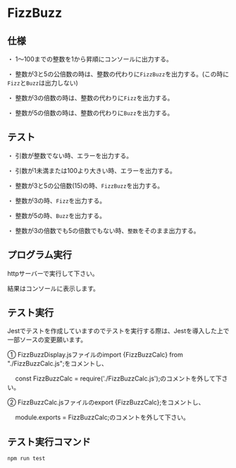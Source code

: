 # FizzBuzz

## 仕様

・ 1〜100までの整数を1から昇順にコンソールに出力する。

・ 整数が3と5の公倍数の時は、整数の代わりに`FizzBuzz`を出力する。(この時に`Fizz`と`Buzz`は出力しない)

・ 整数が3の倍数の時は、整数の代わりに`Fizz`を出力する。

・ 整数が5の倍数の時は、整数の代わりに`Buzz`を出力する。


## テスト

・ 引数が整数でない時、エラーを出力する。

・ 引数が1未満または100より大きい時、エラーを出力する。

・ 整数が3と5の公倍数(15)の時、`FizzBuzz`を出力する。

・ 整数が3の時、`Fizz`を出力する。

・ 整数が5の時、`Buzz`を出力する。

・ 整数が3の倍数でも5の倍数でもない時、`整数`をそのまま出力する。

## プログラム実行

httpサーバーで実行して下さい。

結果はコンソールに表示します。


## テスト実行

Jestでテストを作成していますのでテストを実行する際は、Jestを導入した上で一部ソースの変更願います。


① FizzBuzzDisplay.jsファイルのimport {FizzBuzzCalc} from "./FizzBuzzCalc.js";をコメントし、

　 const FizzBuzzCalc = require('./FizzBuzzCalc.js');のコメントを外して下さい。
  
② FizzBuzzCalc.jsファイルのexport {FizzBuzzCalc};をコメントし、

　 module.exports = FizzBuzzCalc;のコメントを外して下さい。
  
## テスト実行コマンド 

  `npm run test`


